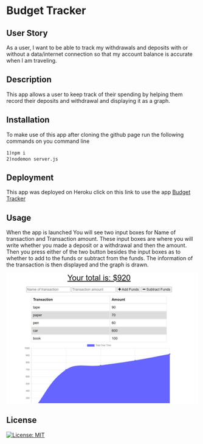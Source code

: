 # Budget Tracker

## User Story

As a user, I want to be able to track my withdrawals and deposits with or without a data/internet connection so that my account balance is accurate when I am traveling.

## Description

This app allows a user to keep track of their spending by helping them record their deposits and withdrawal and displaying it as a graph.

## Installation

To make use of this app after cloning the github page run the following commands on you command line

    1)npm i
    2)nodemon server.js

## Deployment

This app was deployed on Heroku click on this link to use the app
[Budget Tracker](https://desolate-sierra-09390.herokuapp.com/)

## Usage

When the app is launched You will see two input boxes for Name of transaction and Transaction amount. These input boxes are where you will write whether you made a deposit or a withdrawal and then the amount. Then you press either of the two button besides the input boxes as to whether to add to the funds or subtract from the funds.
The information of the transaction is then displayed and the graph is drawn.

![Budget Image](images/budget.JPG)

## License

[![License: MIT](https://img.shields.io/badge/License-MIT-yellow.svg)](https://opensource.org/licenses/MIT)
